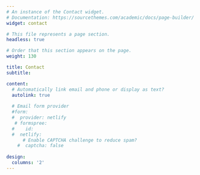 ```yaml
---
# An instance of the Contact widget.
# Documentation: https://sourcethemes.com/academic/docs/page-builder/
widget: contact

# This file represents a page section.
headless: true

# Order that this section appears on the page.
weight: 130

title: Contact
subtitle:

content:
  # Automatically link email and phone or display as text?
  autolink: true
  
  # Email form provider
  #form:
  #  provider: netlify
   # formspree:
  #    id:
  #  netlify:
      # Enable CAPTCHA challenge to reduce spam?
    #  captcha: false
  
design:
  columns: '2'
---
```

